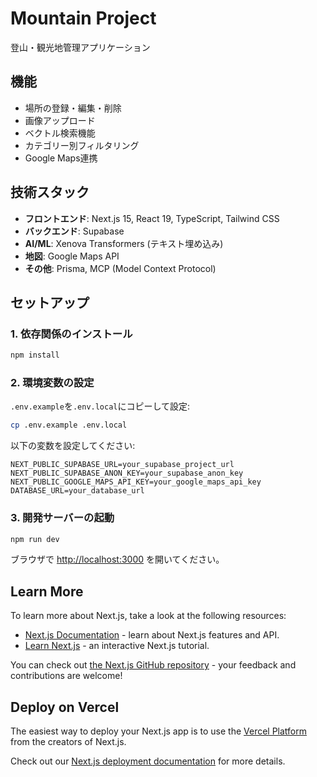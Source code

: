 # Mountain Project

登山・観光地管理アプリケーション

## 機能

- 場所の登録・編集・削除
- 画像アップロード
- ベクトル検索機能
- カテゴリー別フィルタリング
- Google Maps連携

## 技術スタック

- **フロントエンド**: Next.js 15, React 19, TypeScript, Tailwind CSS
- **バックエンド**: Supabase
- **AI/ML**: Xenova Transformers (テキスト埋め込み)
- **地図**: Google Maps API
- **その他**: Prisma, MCP (Model Context Protocol)

## セットアップ

### 1. 依存関係のインストール

```bash
npm install
```

### 2. 環境変数の設定

`.env.example`を`.env.local`にコピーして設定:

```bash
cp .env.example .env.local
```

以下の変数を設定してください:

```env
NEXT_PUBLIC_SUPABASE_URL=your_supabase_project_url
NEXT_PUBLIC_SUPABASE_ANON_KEY=your_supabase_anon_key
NEXT_PUBLIC_GOOGLE_MAPS_API_KEY=your_google_maps_api_key
DATABASE_URL=your_database_url
```

### 3. 開発サーバーの起動

```bash
npm run dev
```

ブラウザで [http://localhost:3000](http://localhost:3000) を開いてください。

## Learn More

To learn more about Next.js, take a look at the following resources:

- [Next.js Documentation](https://nextjs.org/docs) - learn about Next.js features and API.
- [Learn Next.js](https://nextjs.org/learn) - an interactive Next.js tutorial.

You can check out [the Next.js GitHub repository](https://github.com/vercel/next.js) - your feedback and contributions are welcome!

## Deploy on Vercel

The easiest way to deploy your Next.js app is to use the [Vercel Platform](https://vercel.com/new?utm_medium=default-template&filter=next.js&utm_source=create-next-app&utm_campaign=create-next-app-readme) from the creators of Next.js.

Check out our [Next.js deployment documentation](https://nextjs.org/docs/app/building-your-application/deploying) for more details.
